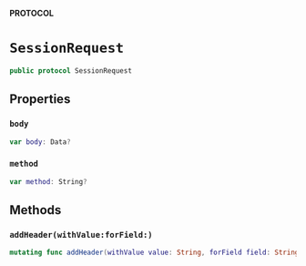 **PROTOCOL**

# `SessionRequest`

```swift
public protocol SessionRequest
```

## Properties
### `body`

```swift
var body: Data?
```

### `method`

```swift
var method: String?
```

## Methods
### `addHeader(withValue:forField:)`

```swift
mutating func addHeader(withValue value: String, forField field: String)
```
